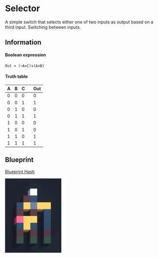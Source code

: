 # Selector
A simple switch that selects either one of two inputs as output based on a third input. Switching
between inputs.

## Information

#### Boolean expression
```
Out = (¬A∧C)∨(A∧B)
```

#### Truth table

| A | B | C |   | Out |
|---|---|---|---|-----|
| 0 | 0 | 0 |   | 0   |
| 0 | 0 | 1 |   | 1   |
| 0 | 1 | 0 |   | 0   |
| 0 | 1 | 1 |   | 1   |
| 1 | 0 | 0 |   | 0   |
| 1 | 0 | 1 |   | 0   |
| 1 | 1 | 0 |   | 1   |
| 1 | 1 | 1 |   | 1   |

## Blueprint

[Blueprint Hash](./selector.vcb)


![Half Adder](./selector.png)